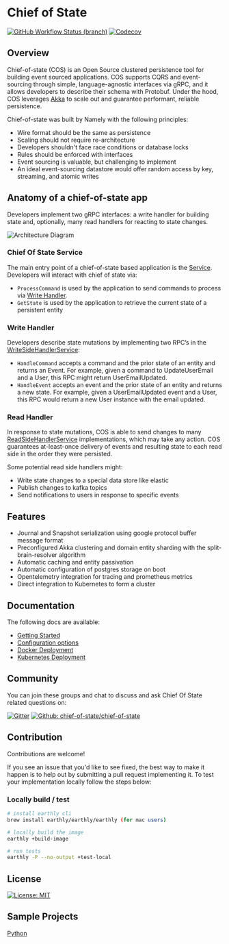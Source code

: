 # Chief of State

[![GitHub Workflow Status (branch)](https://img.shields.io/github/workflow/status/chief-of-state/chief-of-state/Master/master?style=flat-square)](https://github.com/chief-of-state/chief-of-state/actions?query=workflow%3ABuild)
[![Codecov](https://img.shields.io/codecov/c/github/chief-of-state/chief-of-state?color=red&style=flat-square)](https://codecov.io/gh/namely/chief-of-state)


## Overview

Chief-of-state (COS) is an Open Source clustered persistence tool for building event sourced applications. COS supports CQRS and
event-sourcing through simple, language-agnostic interfaces via gRPC, and it allows developers to describe their schema
with Protobuf. Under the hood, COS leverages [Akka](https://akka.io/)
to scale out and guarantee performant, reliable persistence.

Chief-of-state was built by Namely with the following principles:

* Wire format should be the same as persistence
* Scaling should not require re-architecture
* Developers shouldn't face race conditions or database locks
* Rules should be enforced with interfaces
* Event sourcing is valuable, but challenging to implement
* An ideal event-sourcing datastore would offer random access by key, streaming, and atomic writes

## Anatomy of a chief-of-state app

Developers implement two gRPC interfaces: a write handler for building state and, optionally, many read handlers for
reacting to state changes.

![Architecture Diagram](img/anatomy.png?raw=true "Title")

### Chief Of State Service

The main entry point of a chief-of-state based application is the
[Service](https://github.com/chief-of-state/protos/blob/master/chief_of_state/v1/service.proto). Developers will
interact with chief of state via:

- `ProcessCommand` is used by the application to send commands to process via [Write Handler](#write-handler).
- `GetState` is used by the application to retrieve the current state of a persistent entity

### Write Handler

Developers describe state mutations by implementing two RPC’s in
the [WriteSideHandlerService](https://github.com/chief-of-state/protos/blob/master/chief_of_state/v1/writeside.proto):

- `HandleCommand` accepts a command and the prior state of an entity and returns an Event. For example, given a command
  to UpdateUserEmail and a User, this RPC might return UserEmailUpdated.
- `HandleEvent` accepts an event and the prior state of an entity and returns a new state. For example, given a
  UserEmailUpdated event and a User, this RPC would return a new User instance with the email updated.

### Read Handler

In response to state mutations, COS is able to send changes to
many [ReadSideHandlerService](https://github.com/chief-of-state/protos/blob/master/chief_of_state/v1/readside.proto)
implementations, which may take any action. COS guarantees at-least-once delivery of events and resulting state to each
read side in the order they were persisted.

Some potential read side handlers might:

- Write state changes to a special data store like elastic
- Publish changes to kafka topics
- Send notifications to users in response to specific events

## Features

- Journal and Snapshot serialization using google protocol buffer message format
- Preconfigured Akka clustering and domain entity sharding with the split-brain-resolver algorithm
- Automatic caching and entity passivation
- Automatic configuration of postgres storage on boot
- Opentelemetry integration for tracing and prometheus metrics
- Direct integration to Kubernetes to form a cluster

## Documentation

The following docs are available:

- [Getting Started](./docs/getting-started.md)
- [Configuration options](./docs/configuration.md)
- [Docker Deployment](./docs/docker-deployment.md)
- [Kubernetes Deployment](./docs/kubernetes-deployment.md)

## Community

You can join these groups and chat to discuss and ask Chief Of State related questions on:

[![Gitter](https://img.shields.io/gitter/room/namely/chief-of-state?style=flat-square)](https://gitter.im/namely/chief-of-state?utm_source=badge&utm_medium=badge&utm_campaign=pr-badge)
[![Github: chief-of-state/chief-of-state](https://img.shields.io/badge/github%3A-issues-blue.svg?style=flat-square)](https://github.com/chief-of-state/chief-of-state/issues)

## Contribution

Contributions are welcome!

If you see an issue that you'd like to see fixed, the best way to make it happen is to help out by submitting a pull request implementing it. To test your implementation locally follow the steps below:


### Locally build / test

```bash
# install earthly cli
brew install earthly/earthly/earthly (for mac users)

# locally build the image
earthly +build-image

# run tests
earthly -P --no-output +test-local
```

## License

[![License: MIT](https://img.shields.io/badge/License-MIT-blue.svg?style=flat-square)](https://opensource.org/licenses/MIT)

## Sample Projects

[Python](https://github.com/namely/cos-python-sample)
